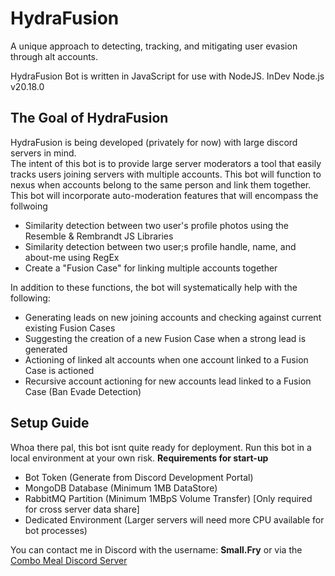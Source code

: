 # HydraFusion

A unique approach to detecting, tracking, and mitigating user evasion through alt accounts.

HydraFusion Bot is written in JavaScript for use with NodeJS.
InDev Node.js v20.18.0

## The Goal of HydraFusion
HydraFusion is being developed (privately for now) with large discord servers in mind.   
The intent of this bot is to provide large server moderators a tool that easily tracks users joining servers with multiple accounts. This bot will function to nexus when accounts belong to the same person and link them together. This bot will incorporate auto-moderation features that will encompass the follwoing
- Similarity detection between two user's profile photos using the Resemble & Rembrandt JS Libraries
- Similarity detection between two user;s profile handle, name, and about-me using RegEx
- Create a "Fusion Case" for linking multiple accounts together

In addition to these functions, the bot will systematically help with the following:
- Generating leads on new joining accounts and checking against current existing Fusion Cases
- Suggesting the creation of a new Fusion Case when a strong lead is generated
- Actioning of linked alt accounts when one account linked to a Fusion Case is actioned
- Recursive account actioning for new accounts lead linked to a Fusion Case (Ban Evade Detection)

## Setup Guide
Whoa there pal, this bot isnt quite ready for deployment. Run this bot in a local environment at your own risk.
**Requirements for start-up**
- Bot Token (Generate from Discord Development Portal)
- MongoDB Database (Minimum 1MB DataStore)
- RabbitMQ Partition (Minimum 1MBpS Volume Transfer) [Only required for cross server data share]
- Dedicated Environment (Larger servers will need more CPU available for bot processes)

You can contact me in Discord with the username: **Small.Fry** or via the [Combo Meal Discord Server](https://discord.gg/CrYSHNqjQw)
